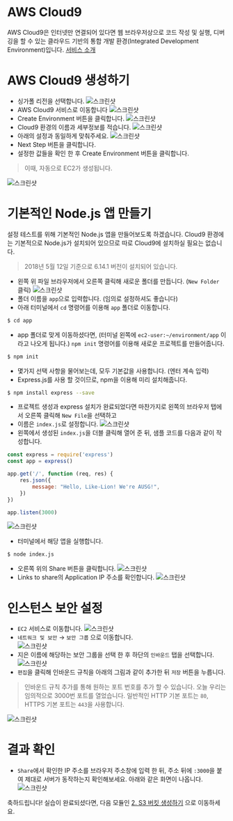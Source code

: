 # AWS Cloud9
<!-- ![c9](https://i.imgur.com/rzZMKYN.png) -->

AWS Cloud9은 인터넷만 연결되어 있다면 웹 브라우저상으로 코드 작성 및 실행, 디버깅을 할 수 있는 클라우드 기반의 통합 개발 환경(Integrated Development Environment)입니다. [서비스 소개](https://aws.amazon.com/ko/cloud9/)  

# AWS Cloud9 생성하기 
- 싱가폴 리전을 선택합니다.
![스크린샷](images/screenshot-1.png)
- AWS Cloud9 서비스로 이동합니다
![스크린샷](images/screenshot-2.png)
- Create Environment 버튼을 클릭합니다.
![스크린샷](images/screenshot-3.png)
- Cloud9 환경의 이름과 세부정보를 적습니다.
![스크린샷](images/screenshot-4.png)
- 아래의 설정과 동일하게 맞춰주세요.
![스크린샷](images/screenshot-5.png)
- Next Step 버튼을 클릭합니다.  
- 설정한 값들을 확인 한 후 Create Environment 버튼을 클릭합니다.
> 이때, 자동으로 EC2가 생성됩니다.  

![스크린샷](images/screenshot-6.png)

# 기본적인 Node.js 앱 만들기
설정 테스트를 위해 기본적인 Node.js 앱을 만들어보도록 하겠습니다. Cloud9 환경에는 기본적으로 Node.js가 설치되어 있으므로 따로 Cloud9에 설치하실 필요는 없습니다.
> 2018년 5월 12일 기준으로 6.14.1 버전이 설치되어 있습니다.

- 왼쪽 위 파일 브라우저에서 오른쪽 클릭해 새로운 폴더를 만듭니다. (`New Folder` 클릭)
![스크린샷](images/screenshot-11.png)
- 폴더 이름을 `app`으로 입력합니다. (임의로 설정하셔도 좋습니다)  
- 아래 터미널에서 `cd` 명령어를 이용해 `app` 폴더로 이동합니다.

```bash
$ cd app
```

- app 폴더로 맞게 이동하셨다면, (터미널 왼쪽에 `ec2-user:~/environment/app` 이라고 나오게 됩니다.) `npm init` 명령어를 이용해 새로운 프로젝트를 만들어줍니다.  

```bash
$ npm init
```

- 몇가지 선택 사항을 물어보는데, 모두 기본값을 사용합니다. (엔터 계속 입력)
- Express.js를 사용 할 것이므로, npm을 이용해 미리 설치해줍니다.

```bash
$ npm install express --save
```

- 프로젝트 생성과 express 설치가 완료되었다면 마찬가지로 왼쪽의 브라우저 탭에서 오른쪽 클릭해 `New File`을 선택하고
- 이름은 `index.js`로 설정합니다.
![스크린샷](images/screenshot-12.png)
- 왼쪽에서 생성된 `index.js`을 더블 클릭해 열어 준 뒤, 샘플 코드를 다음과 같이 작성합니다.

```javascript
const express = require('express')
const app = express()

app.get('/', function (req, res) {
    res.json({
        message: "Hello, Like-Lion! We're AUSG!",
    })
})

app.listen(3000)
```

![스크린샷](images/screenshot-13.png)

- 터미널에서 해당 앱을 실행합니다.  

```bash
$ node index.js
```

- 오른쪽 위의 Share 버튼을 클릭합니다.
![스크린샷](images/screenshot-14.png)
- Links to share의 Application IP 주소를 확인합니다.
![스크린샷](images/screenshot-15.png)

# 인스턴스 보안 설정
- `EC2` 서비스로 이동합니다.
![스크린샷](images/screenshot-20.png)
- `네트워크 및 보안` → `보안 그룹` 으로 이동합니다.  
![스크린샷](images/screenshot-21.png)
- 지은 이름에 해당하는 보안 그룹을 선택 한 후 하단의 `인바운드` 탭을 선택합니다.
![스크린샷](images/screenshot-22.png)
- `편집`을 클릭해 인바운드 규칙을 아래의 그림과 같이 추가한 뒤 `저장` 버튼을 누릅니다.
> 인바운드 규칙 추가를 통해 원하는 포트 번호를 추가 할 수 있습니다. 오늘 우리는 임의적으로 3000번 포트를 열었습니다. 일반적인 HTTP 기본 포트는 `80`, HTTPS 기본 포트는 `443`을 사용합니다.

![스크린샷](images/screenshot-23.png)

# 결과 확인
- `Share`에서 확인한 IP 주소를 브라우저 주소창에 입력 한 뒤, 주소 뒤에 `:3000`을 붙여
제대로 서버가 동작하는지 확인해보세요. 아래와 같은 화면이 나옵니다.  
![스크린샷](images/screenshot-30.png)

축하드립니다! 실습이 완료되셨다면, 다음 모듈인 [2. S3 버킷 생성하기](../2_S3) 으로 이동하세요.
